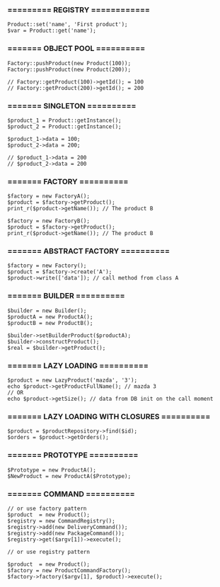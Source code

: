 ### ========= REGISTRY ============
```
Product::set('name', 'First product');
$var = Product::get('name');
```
### ======= OBJECT POOL ==========
```
Factory::pushProduct(new Product(100));
Factory::pushProduct(new Product(200));

// Factory::getProduct(100)->getId(); = 100
// Factory::getProduct(200)->getId(); = 200
```
### ======= SINGLETON ==========
```
$product_1 = Product::getInstance();
$product_2 = Product::getInstance();

$product_1->data = 100;
$product_2->data = 200;

// $product_1->data = 200
// $product_2->data = 200
```
### ======= FACTORY ==========
```
$factory = new FactoryA();
$product = $factory->getProduct();
print_r($product->getName()); // The product B

$factory = new FactoryB();
$product = $factory->getProduct();
print_r($product->getName()); // The product B
```
### ======= ABSTRACT FACTORY ==========
```
$factory = new Factory();
$product = $factory->create('A');
$product->write(['data']); // call method from class A
```
### ======= BUILDER ==========
```
$builder = new Builder();
$productA = new ProductA();
$productB = new ProductB();

$builder->setBuilderProduct($productA);
$builder->constructProduct();
$real = $builder->getProduct();
```
### ======= LAZY LOADING ==========
```
$product = new LazyProduct('mazda', '3');
echo $product->getProductFullName(); // mazda 3
// OR
echo $product->getSize(); // data from DB init on the call moment
```
### ======= LAZY LOADING WITH CLOSURES ==========
```
$product = $productRepository->find($id);
$orders = $product->getOrders();
```
### ======= PROTOTYPE ==========
```
$Prototype = new ProductA();
$NewProduct = new ProductA($Prototype);
```
### ======= COMMAND ==========
```
// or use factory pattern
$product  = new Product();
$registry = new CommandRegistry();
$registry->add(new DeliveryCommand());
$registry->add(new PackageCommand());
$registry->get($argv[1])->execute();

// or use registry pattern

$product  = new Product();
$factory = new ProductCommandFactory();
$factory->factory($argv[1], $product)->execute();
```
